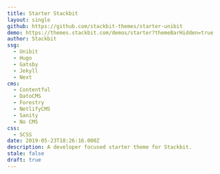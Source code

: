 ```yaml
---
title: Starter Stackbit
layout: single
github: https://github.com/stackbit-themes/starter-unibit
demo: https://themes.stackbit.com/demos/starter?themeBarHidden=true
author: Stackbit
ssg:
  - Unibit
  - Hugo
  - Gatsby
  - Jekyll
  - Next
cms:
  - Contentful
  - DatoCMS
  - Forestry
  - NetlifyCMS
  - Sanity
  - No CMS
css:
  - SCSS
date: 2019-05-23T18:26:16.000Z
description: A developer focused starter theme for Stackbit.
stale: false
draft: true
---
```

